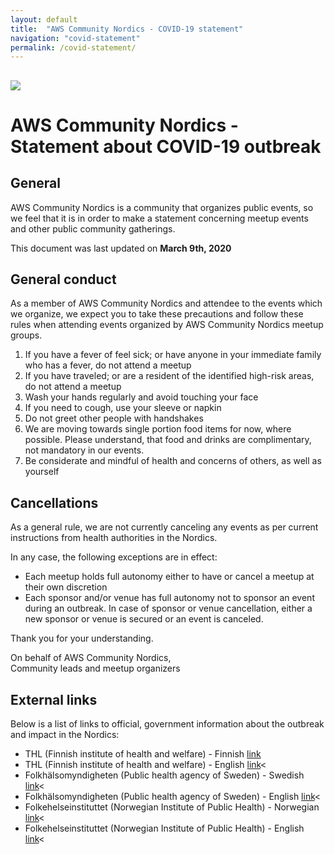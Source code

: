 ```yaml
---
layout: default
title:  "AWS Community Nordics - COVID-19 statement"
navigation: "covid-statement"
permalink: /covid-statement/
---
```


<div class="jumbotron communityday">
  <div class="container text-center">
    <h2><img src="/content/img/og-default.jpg" id="og-default" /></h2>
  </div>
</div>

<div class="container">
  <h1 class="mt-5">AWS Community Nordics - Statement about COVID-19 outbreak</h1>
  
  <h2 class="mt-5">General</h2>

  <p class="mt-5">AWS Community Nordics is a community that organizes public events, so we feel that it is in order to make a statement concerning meetup events and other public community gatherings.</p>

  <p class="mt-5">This document was last updated on <b>March 9th, 2020</b></p>

  <h2 class="mt-5">General conduct</h2>


  <p class="mt-5">As a member of AWS Community Nordics and attendee to the events which we organize, we expect you to take these precautions and follow these rules when attending events organized by AWS Community Nordics meetup groups.
  <ol>

  <li>If you have a fever of feel sick; or have anyone in your immediate family who has a fever, do not attend a meetup</li>
  <li>If you have traveled; or are a resident of the identified high-risk areas, do not attend a meetup</li>
  <li>Wash your hands regularly and avoid touching your face</li>
  <li>If you need to cough, use your sleeve or napkin</li>
  <li>Do not greet other people with handshakes</li>
  <li>We are moving towards single portion food items for now, where possible. Please understand, that food and drinks are complimentary, not mandatory in our events. </li>
  <li>Be considerate and mindful of health and concerns of others, as well as yourself</li>
  </ol>

  </p>

  <h2 class="mt-5">Cancellations</h2>

  <p class="mt-5">
  As a general rule, we are not currently canceling any events as per current instructions from health authorities in the Nordics.
 
  In any case, the following exceptions are in effect:
  <ul>
  <li>Each meetup holds full autonomy either to have or cancel a meetup at their own discretion</li>
  <li>Each sponsor and/or venue has full autonomy not to sponsor an event during an outbreak. In case of sponsor or venue cancellation, either a new sponsor or venue is secured or an event is canceled.</li>
  </ul>
  Thank you for your understanding.
  </p>
  <p class="mt-5">
  On behalf of AWS Community Nordics, <br>
  Community leads and meetup organizers
  </p>


  <p class="mt-5"></p>

  <h2 class="mt-5">External links</h2>
  <p class="mt-5">
  Below is a list of links to official, government information about the outbreak and impact in the Nordics:
  <ul>
  <li>THL (Finnish institute of health and welfare) - Finnish <a href="https://thl.fi/fi/web/infektiotaudit-ja-rokotukset/ajankohtaista/ajankohtaista-koronaviruksesta-covid-19">link</a></li>
  <li>THL (Finnish institute of health and welfare) - English <a href="https://thl.fi/en/web/infectious-diseases/what-s-new/coronavirus-covid-19-latest-updates">link</a><</li>
  <li>Folkhälsomyndigheten (Public health agency of Sweden) - Swedish <a href="https://www.folkhalsomyndigheten.se/smittskydd-beredskap/utbrott/aktuella-utbrott/covid-19/">link</a><</li>
  <li>Folkhälsomyndigheten (Public health agency of Sweden) - English <a href="https://www.folkhalsomyndigheten.se/the-public-health-agency-of-sweden/communicable-disease-control/covid-19/">link</a><</li>
  <li>Folkehelseinstituttet (Norwegian Institute of Public Health) - Norwegian <a href="https://www.fhi.no/sv/smittsomme-sykdommer/corona/">link</a><</li>
  <li>Folkehelseinstituttet (Norwegian Institute of Public Health) - English <a href="https://www.fhi.no/en/id/infectious-diseases/coronavirus/">link</a><</li>
  </ul>
  </p>

</div>
